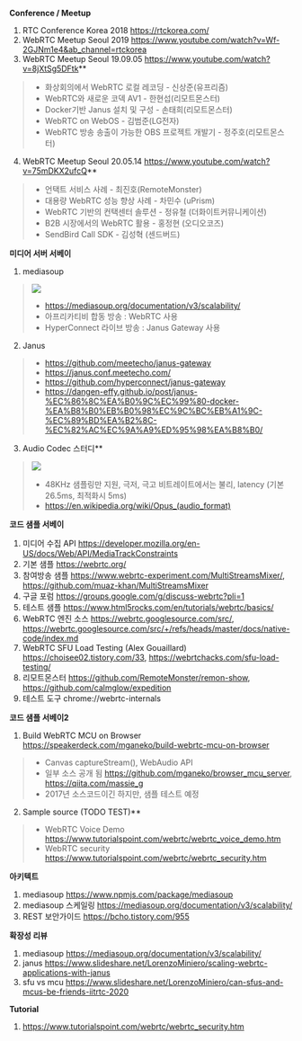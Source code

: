**Conference / Meetup**
1. RTC Conference Korea 2018 https://rtckorea.com/
2. WebRTC Meetup Seoul 2019  https://www.youtube.com/watch?v=Wf-2GJNm1e4&ab_channel=rtckorea
3. WebRTC Meetup Seoul 19.09.05 https://www.youtube.com/watch?v=8jXtSg5DFtk**
> * 화상회의에서 WebRTC 로컬 레코딩 - 신상준(유프리즘)
> * WebRTC와 새로운 코덱 AV1 - 한현섭(리모트몬스터)
> * Docker기반 Janus 설치 및 구성 - 손태희(리모트몬스터)
> * WebRTC on WebOS - 김범준(LG전자)
> * WebRTC 방송 송출이 가능한 OBS 프로젝트 개발기 - 정주호(리모트몬스터)
4. WebRTC Meetup Seoul 20.05.14 https://www.youtube.com/watch?v=75mDKX2ufcQ**
> * 언택트 서비스 사례 - 최진호(RemoteMonster)
> * 대용량 WebRTC 성능 향상 사례 - 차민수 (uPrism)
> * WebRTC 기반의 컨택센터 솔루션 - 정유철 (더화이트커뮤니케이션)
> * B2B 시장에서의 WebRTC 활용 - 홍정현    (오디오코즈)
> * SendBird Call SDK - 김성혁 (센드버드)

**미디어 서버 서베이**
1. mediasoup
> ![](https://theenmgw.daouoffice.com/resources/images/mail/inline/20210218/gs.ko@theenm.com_inline_img_CAD17796307C400C9D2DD3BA64FCA0B7.png)
> * https://mediasoup.org/documentation/v3/scalability/
> * 아프리카티비 합동 방송 : WebRTC 사용
> * HyperConnect 라이브 방송 : Janus Gateway 사용
2. Janus
> * https://github.com/meetecho/janus-gateway
> * https://janus.conf.meetecho.com/
> * https://github.com/hyperconnect/janus-gateway
> * https://dangen-effy.github.io/post/janus-%EC%86%8C%EA%B0%9C%EC%99%80-docker-%EA%B8%B0%EB%B0%98%EC%9C%BC%EB%A1%9C-%EC%89%BD%EA%B2%8C-%EC%82%AC%EC%9A%A9%ED%95%98%EA%B8%B0/
3. Audio Codec 스터디**
> ![](https://theenmgw.daouoffice.com/resources/images/mail/inline/20210218/gs.ko@theenm.com_inline_img_EE936B842EA0462C95400828A93BFE95.jpg)
> * 48KHz 샘플링만 지원, 극저, 극고 비트레이트에서는 불리, latency (기본 26.5ms, 최적화시 5ms)
> * https://en.wikipedia.org/wiki/Opus_(audio_format)

**코드 샘플 서베이**
1. 미디어 수집 API https://developer.mozilla.org/en-US/docs/Web/API/MediaTrackConstraints
1. 기본 샘플 https://webrtc.org/
1. 참여방송 샘플 https://www.webrtc-experiment.com/MultiStreamsMixer/, https://github.com/muaz-khan/MultiStreamsMixer
1. 구글 포럼 https://groups.google.com/g/discuss-webrtc?pli=1
1. 테스트 샘플 https://www.html5rocks.com/en/tutorials/webrtc/basics/
1. WebRTC 엔진 소스 https://webrtc.googlesource.com/src/, https://webrtc.googlesource.com/src/+/refs/heads/master/docs/native-code/index.md
1. WebRTC SFU Load Testing (Alex Gouaillard) https://choisee02.tistory.com/33, https://webrtchacks.com/sfu-load-testing/
1. 리모트몬스터 https://github.com/RemoteMonster/remon-show, https://github.com/calmglow/expedition
1. 테스트 도구 chrome://webrtc-internals

**코드 샘플 서베이2**
1. Build WebRTC MCU on Browser https://speakerdeck.com/mganeko/build-webrtc-mcu-on-browser
> * Canvas captureStream(), WebAudio API
> * 일부 소스 공개 됨 https://github.com/mganeko/browser_mcu_server, https://qiita.com/massie_g
> * 2017년 소스코드이긴 하지만, 샘플 테스트 예정
2. Sample source (TODO TEST)**
> * WebRTC Voice Demo https://www.tutorialspoint.com/webrtc/webrtc_voice_demo.htm
> * WebRTC security https://www.tutorialspoint.com/webrtc/webrtc_security.htm

**아키텍트**
1. mediasoup https://www.npmjs.com/package/mediasoup
2. mediasoup  스케일링 https://mediasoup.org/documentation/v3/scalability/
3. REST 보안가이드 https://bcho.tistory.com/955

**확장성 리뷰**
1. mediasoup https://mediasoup.org/documentation/v3/scalability/
2. janus https://www.slideshare.net/LorenzoMiniero/scaling-webrtc-applications-with-janus
3. sfu vs mcu https://www.slideshare.net/LorenzoMiniero/can-sfus-and-mcus-be-friends-iitrtc-2020

**Tutorial**
1. https://www.tutorialspoint.com/webrtc/webrtc_security.htm
